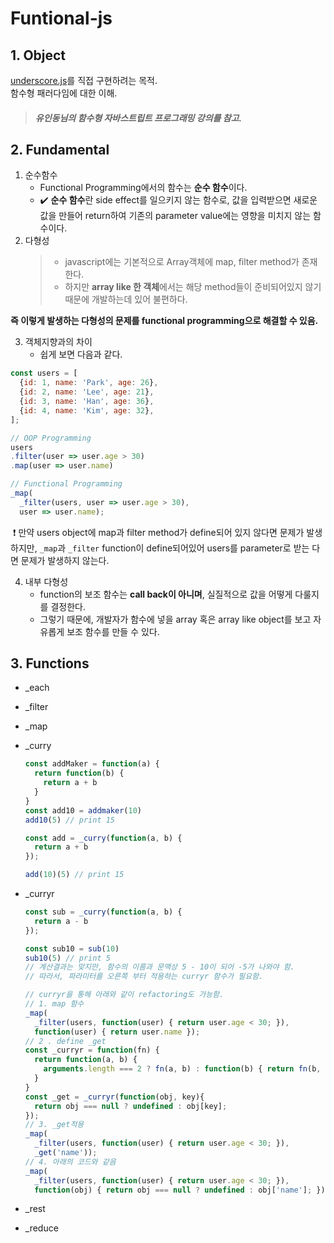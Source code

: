 # Funtional-js
## 1. Object
[underscore.js](http://underscorejs.org/)를 직접 구현하려는 목적.  
함수형 패러다임에 대한 이해.  
>##### 유인동님의 함수형 자바스트립트 프로그래밍 강의를 참고.
## 2. Fundamental
1. 순수함수  
	* Functional Programming에서의 함수는 **순수 함수**이다.  
	* :heavy_check_mark: **순수 함수**란 side effect를 일으키지 않는 함수로, 값을 입력받으면 새로운 값을 만들어 return하여 기존의 parameter value에는 영향을 미치지 않는 함수이다.  
2. 다형성
	>* javascript에는 기본적으로 Array객체에 map, filter method가 존재한다.  
	>* 하지만 **array like 한 객체**에서는 해당 method들이 준비되어있지 않기 때문에 개발하는데 있어 불편하다.  
  
  
**즉 이렇게 발생하는 다형성의 문제를 functional programming으로 해결할 수 있음.**  

3. 객체지향과의 차이
	* 쉽게 보면 다음과 같다.    
  ```javascript
  const users = [
    {id: 1, name: 'Park', age: 26},
    {id: 2, name: 'Lee', age: 21},
    {id: 3, name: 'Han', age: 36},
    {id: 4, name: 'Kim', age: 32},
  ];
  
  // OOP Programming
  users
  .filter(user => user.age > 30)
  .map(user => user.name)
  
  // Functional Programming
  _map(
    _filter(users, user => user.age > 30),
    user => user.name);
  ```  
  :exclamation: 만약 users object에 map과 filter method가 define되어 있지 않다면 문제가 발생하지만, `_map`과 `_filter` function이 define되어있어 users를 parameter로 받는 다면 문제가 발생하지 않는다.  

4. 내부 다형성  
	* function의 보조 함수는 **call back이 아니며**, 실질적으로 값을 어떻게 다룰지를 결정한다.  
 	* 그렇기 때문에, 개발자가 함수에 넣을 array 혹은 array like object를 보고 자유롭게 보조 함수를 만들 수 있다. 

## 3. Functions
* _each
* _filter
* _map
* _curry
  ```javascript
  const addMaker = function(a) {
    return function(b) {
      return a + b
    }
  }
  const add10 = addmaker(10)
  add10(5) // print 15
  
  const add = _curry(function(a, b) {
    return a + b
  });
  
  add(10)(5) // print 15  
  ```  
  
* _curryr
  ```javascript
  const sub = _curry(function(a, b) {
    return a - b
  });

  const sub10 = sub(10)
  sub10(5) // print 5
  // 계산결과는 맞지만, 함수의 이름과 문맥상 5 - 10이 되어 -5가 나와야 함.
  // 따라서, 파라미터를 오른쪽 부터 적용하는 curryr 함수가 필요함.

  // curryr을 통해 아래와 같이 refactoring도 가능함.
  // 1. map 함수
  _map(
    _filter(users, function(user) { return user.age < 30; }), 
    function(user) { return user.name });
  // 2 . define _get
  const _curryr = function(fn) {
    return function(a, b) {
      arguments.length === 2 ? fn(a, b) : function(b) { return fn(b, a); } 
    }
  }
  const _get = _curryr(function(obj, key){
    return obj === null ? undefined : obj[key];
  }); 
  // 3. _get적용
  _map(
    _filter(users, function(user) { return user.age < 30; }), 
    _get('name'));
  // 4. 아래의 코드와 같음
  _map(
    _filter(users, function(user) { return user.age < 30; }), 
    function(obj) { return obj === null ? undefined : obj['name']; });
  ```  
 * _rest
 * _reduce  